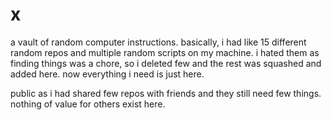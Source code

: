 x
=

a vault of random computer instructions. basically, i had like 15 different
random repos and multiple random scripts on my machine. i hated them as finding
things was a chore, so i deleted few and the rest was squashed and added here.
now everything i need is just here.

public as i had shared few repos with friends and they still need few things.
nothing of value for others exist here.
